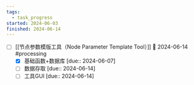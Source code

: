 ```yaml
---
tags:
  - task_progress
started: 2024-06-03
finished: 2024-06-14
---
```

- [ ] [[节点参数模版工具（Node Parameter Template Tool）]] 📅 2024-06-14 #processing  
	- [x] 基础函数+数据库 [due:: 2024-06-07] 
	- [ ] 数据存取 [due:: 2024-06-14] 
	- [ ] 工具GUI [due:: 2024-06-14] 